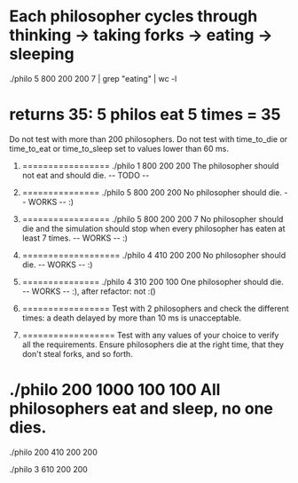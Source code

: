 Each philosopher cycles through thinking → taking forks → eating → sleeping
============================================

./philo 5 800 200 200 7 | grep "eating" | wc -l

returns 35: 5 philos eat 5 times = 35
==============================================

Do not test with more than 200 philosophers.
Do not test with time_to_die or time_to_eat or time_to_sleep set to values lower than 60 ms.

1. ================= 
./philo 1 800 200 200
The philosopher should not eat and should die. -- TODO --

2. ===============
./philo 5 800 200 200
No philosopher should die. -- WORKS -- :)

3. =================
./philo 5 800 200 200 7
No philosopher should die and the simulation should stop when every philosopher has eaten at least 7 times. -- WORKS -- :)

4. ===================
./philo 4 410 200 200
No philosopher should die.  -- WORKS -- :)

5. ===============
./philo 4 310 200 100
One philosopher should die. -- WORKS -- :), after refactor: not :()

6. =================
Test with 2 philosophers and check the different times: a death delayed by more than 10 ms is
unacceptable.

7. ==================
Test with any values of your choice to verify all the requirements. Ensure philosophers die at the right time,
that they don't steal forks, and so forth.

./philo 200 1000 100 100
All philosophers eat and sleep, no one dies.
=====================================


./philo 200 410 200 200

./philo 3 610 200 200